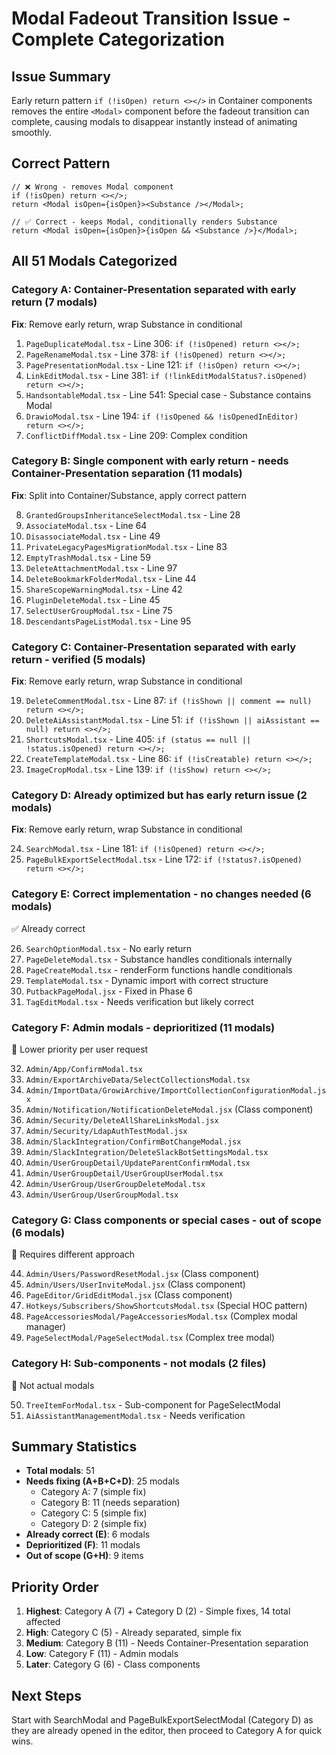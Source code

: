 # Modal Fadeout Transition Issue - Complete Categorization

## Issue Summary
Early return pattern `if (!isOpen) return <></>` in Container components removes the entire `<Modal>` component before the fadeout transition can complete, causing modals to disappear instantly instead of animating smoothly.

## Correct Pattern
```tsx
// ❌ Wrong - removes Modal component
if (!isOpen) return <></>;
return <Modal isOpen={isOpen}><Substance /></Modal>;

// ✅ Correct - keeps Modal, conditionally renders Substance
return <Modal isOpen={isOpen}>{isOpen && <Substance />}</Modal>;
```

## All 51 Modals Categorized

### Category A: Container-Presentation separated with early return (7 modals)
**Fix**: Remove early return, wrap Substance in conditional

1. `PageDuplicateModal.tsx` - Line 306: `if (!isOpened) return <></>;`
2. `PageRenameModal.tsx` - Line 378: `if (!isOpened) return <></>;`
3. `PagePresentationModal.tsx` - Line 121: `if (!isOpen) return <></>;`
4. `LinkEditModal.tsx` - Line 381: `if (!linkEditModalStatus?.isOpened) return <></>;`
5. `HandsontableModal.tsx` - Line 541: Special case - Substance contains Modal
6. `DrawioModal.tsx` - Line 194: `if (!isOpened && !isOpenedInEditor) return <></>;`
7. `ConflictDiffModal.tsx` - Line 209: Complex condition

### Category B: Single component with early return - needs Container-Presentation separation (11 modals)
**Fix**: Split into Container/Substance, apply correct pattern

8. `GrantedGroupsInheritanceSelectModal.tsx` - Line 28
9. `AssociateModal.tsx` - Line 64
10. `DisassociateModal.tsx` - Line 49
11. `PrivateLegacyPagesMigrationModal.tsx` - Line 83
12. `EmptyTrashModal.tsx` - Line 59
13. `DeleteAttachmentModal.tsx` - Line 97
14. `DeleteBookmarkFolderModal.tsx` - Line 44
15. `ShareScopeWarningModal.tsx` - Line 42
16. `PluginDeleteModal.tsx` - Line 45
17. `SelectUserGroupModal.tsx` - Line 75
18. `DescendantsPageListModal.tsx` - Line 95

### Category C: Container-Presentation separated with early return - verified (5 modals)
**Fix**: Remove early return, wrap Substance in conditional

19. `DeleteCommentModal.tsx` - Line 87: `if (!isShown || comment == null) return <></>;`
20. `DeleteAiAssistantModal.tsx` - Line 51: `if (!isShown || aiAssistant == null) return <></>;`
21. `ShortcutsModal.tsx` - Line 405: `if (status == null || !status.isOpened) return <></>;`
22. `CreateTemplateModal.tsx` - Line 86: `if (!isCreatable) return <></>;`
23. `ImageCropModal.tsx` - Line 139: `if (!isShow) return <></>;`

### Category D: Already optimized but has early return issue (2 modals)
**Fix**: Remove early return, wrap Substance in conditional

24. `SearchModal.tsx` - Line 181: `if (!isOpened) return <></>;`
25. `PageBulkExportSelectModal.tsx` - Line 172: `if (!status?.isOpened) return <></>;`

### Category E: Correct implementation - no changes needed (6 modals)
✅ Already correct

26. `SearchOptionModal.tsx` - No early return
27. `PageDeleteModal.tsx` - Substance handles conditionals internally
28. `PageCreateModal.tsx` - renderForm functions handle conditionals
29. `TemplateModal.tsx` - Dynamic import with correct structure
30. `PutbackPageModal.jsx` - Fixed in Phase 6
31. `TagEditModal.tsx` - Needs verification but likely correct

### Category F: Admin modals - deprioritized (11 modals)
🔶 Lower priority per user request

32. `Admin/App/ConfirmModal.tsx`
33. `Admin/ExportArchiveData/SelectCollectionsModal.tsx`
34. `Admin/ImportData/GrowiArchive/ImportCollectionConfigurationModal.jsx`
35. `Admin/Notification/NotificationDeleteModal.jsx` (Class component)
36. `Admin/Security/DeleteAllShareLinksModal.jsx`
37. `Admin/Security/LdapAuthTestModal.jsx`
38. `Admin/SlackIntegration/ConfirmBotChangeModal.jsx`
39. `Admin/SlackIntegration/DeleteSlackBotSettingsModal.tsx`
40. `Admin/UserGroupDetail/UpdateParentConfirmModal.tsx`
41. `Admin/UserGroupDetail/UserGroupUserModal.tsx`
42. `Admin/UserGroup/UserGroupDeleteModal.tsx`
43. `Admin/UserGroup/UserGroupModal.tsx`

### Category G: Class components or special cases - out of scope (6 modals)
🔶 Requires different approach

44. `Admin/Users/PasswordResetModal.jsx` (Class component)
45. `Admin/Users/UserInviteModal.jsx` (Class component)
46. `PageEditor/GridEditModal.jsx` (Class component)
47. `Hotkeys/Subscribers/ShowShortcutsModal.tsx` (Special HOC pattern)
48. `PageAccessoriesModal/PageAccessoriesModal.tsx` (Complex modal manager)
49. `PageSelectModal/PageSelectModal.tsx` (Complex tree modal)

### Category H: Sub-components - not modals (2 files)
🔶 Not actual modals

50. `TreeItemForModal.tsx` - Sub-component for PageSelectModal
51. `AiAssistantManagementModal.tsx` - Needs verification

## Summary Statistics

- **Total modals**: 51
- **Needs fixing (A+B+C+D)**: 25 modals
  - Category A: 7 (simple fix)
  - Category B: 11 (needs separation)
  - Category C: 5 (simple fix)
  - Category D: 2 (simple fix)
- **Already correct (E)**: 6 modals
- **Deprioritized (F)**: 11 modals
- **Out of scope (G+H)**: 9 items

## Priority Order

1. **Highest**: Category A (7) + Category D (2) - Simple fixes, 14 total affected
2. **High**: Category C (5) - Already separated, simple fix
3. **Medium**: Category B (11) - Needs Container-Presentation separation
4. **Low**: Category F (11) - Admin modals
5. **Later**: Category G (6) - Class components

## Next Steps

Start with SearchModal and PageBulkExportSelectModal (Category D) as they are already opened in the editor, then proceed to Category A for quick wins.
